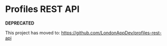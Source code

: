 # Profiles REST API #

**DEPRECATED**

This project has moved to: https://github.com/LondonAppDev/profiles-rest-api
